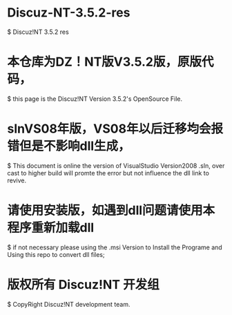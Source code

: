 # Discuz-NT-3.5.2-res
$ Discuz!NT 3.5.2 res
# 本仓库为DZ！NT版V3.5.2版，原版代码，
$ this page is the Discuz!NT Version 3.5.2's OpenSource File.
# slnVS08年版，VS08年以后迁移均会报错但是不影响dll生成，
$ This document is online the version of VisualStudio Version2008 .sln, over cast to higher build will promte the error but not influence the dll link to revive.
# 请使用安装版，如遇到dll问题请使用本程序重新加载dll
$ if not necessary please using the .msi Version to Install the Programe and Using this repo to convert dll files;
# 版权所有 Discuz!NT 开发组
$ CopyRight Discuz!NT development team.
